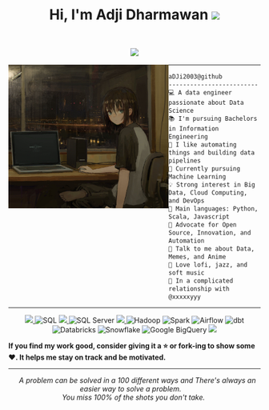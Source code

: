 <h1 align="center">
Hi, I'm Adji Dharmawan
  <img src="https://media.giphy.com/media/hvRJCLFzcasrR4ia7z/giphy.gif" width="30">
</h1>

<br/>

<p align="center">
  <a href="https://github.com/DenverCoder1/readme-typing-svg"><img src="https://readme-typing-svg.herokuapp.com?lines=Information+Engineering+Student;DE%20|%20DA%20|%20ML%20Enthusiastic;Always%20learning%20new%20things&center=true&width=380&height=45"></a>
</p>

<img align="left" src="https://github.com/I-am-vishalmaurya/I-am-vishalmaurya/blob/main/cropped_image.png" alt="Unfortunately I didn't find the author of the pic, feel to open a pull request if found" width="320" />
<hr>

```
aDJi2003@github
-------------------------
💻 A data engineer passionate about Data Science
📚 I'm pursuing Bachelors in Information Engineering
🔭 I like automating things and building data pipelines
🌱 Currently pursuing Machine Learning
💡 Strong interest in Big Data, Cloud Computing, and DevOps
🌟 Main languages: Python, Scala, Javascript
📜 Advocate for Open Source, Innovation, and Automation
💬 Talk to me about Data, Memes, and Anime
🎵 Love lofi, jazz, and soft music
💖 In a complicated relationship with @xxxxxyyy
```
<hr>

<p align="center">
    <a href="https://skillicons.dev">
        <img src="https://skillicons.dev/icons?i=linux,git,python,scala" />
    </a>
    <img src="https://cdn.jsdelivr.net/gh/devicons/devicon/icons/azuresqldatabase/azuresqldatabase-original.svg" alt="SQL" width="45" height="45"/>
    <a href="https://skillicons.dev">
        <img src="https://skillicons.dev/icons?i=postgres,mongodb" />
    </a>
    <img src="https://cdn.jsdelivr.net/gh/devicons/devicon/icons/microsoftsqlserver/microsoftsqlserver-plain.svg" alt="SQL Server" width="45" height="45"/>
    <a href="https://skillicons.dev">
        <img src="https://skillicons.dev/icons?i=kafka" />
    </a>
    <img src="https://cdn.jsdelivr.net/gh/devicons/devicon/icons/hadoop/hadoop-original.svg" alt="Hadoop" width="45" height="45"/>
    <img src="https://cdn.jsdelivr.net/gh/devicons/devicon/icons/apachespark/apachespark-original.svg" alt="Spark" width="45" height="45"/>
    <img src="https://cdn.simpleicons.org/apacheairflow/017CEE" alt="Airflow" width="45" height="45"/>
    <img src="https://cdn.simpleicons.org/dbt/FF694B" alt="dbt" width="45" height="45"/>
    <img src="https://cdn.simpleicons.org/databricks/FF3621" alt="Databricks" width="45" height="45"/>
    <img src="https://cdn.simpleicons.org/snowflake/29B5E8" alt="Snowflake" width="45" height="45"/>
    <img src="https://cdn.jsdelivr.net/gh/devicons/devicon/icons/googlecloud/googlecloud-original.svg" alt="Google BigQuery" width="45" height="45"/>
    <a href="https://skillicons.dev">
        <img src="https://skillicons.dev/icons?i=docker,kubernetes" />
    </a>
</p>

**If you find my work good, consider giving it a :star: or fork-ing to show some :heart:. It helps me stay on track and be motivated.**

<hr/>

<p align="center">
   <i>A problem can be solved in a 100 different ways and There's always an easier way to solve a problem.</i>
   <br>
   <i>You miss 100% of the shots you don't take.</i>
   <br>
</p>
